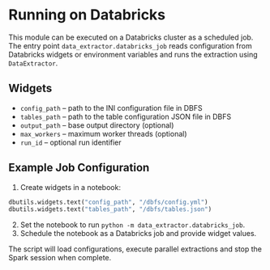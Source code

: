 # Running on Databricks

This module can be executed on a Databricks cluster as a scheduled job.
The entry point `data_extractor.databricks_job` reads configuration from
Databricks widgets or environment variables and runs the extraction using
`DataExtractor`.

## Widgets
- `config_path`  – path to the INI configuration file in DBFS
- `tables_path`  – path to the table configuration JSON file in DBFS
- `output_path`  – base output directory (optional)
- `max_workers`  – maximum worker threads (optional)
- `run_id`       – optional run identifier

## Example Job Configuration
1. Create widgets in a notebook:
```python
dbutils.widgets.text("config_path", "/dbfs/config.yml")
dbutils.widgets.text("tables_path", "/dbfs/tables.json")
```
2. Set the notebook to run `python -m data_extractor.databricks_job`.
3. Schedule the notebook as a Databricks job and provide widget values.

The script will load configurations, execute parallel extractions and stop the
Spark session when complete.
